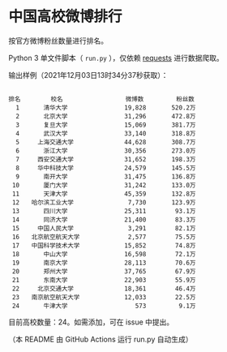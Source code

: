 
# 中国高校微博排行

按官方微博粉丝数量进行排名。

Python 3 单文件脚本（ `run.py` ），仅依赖 [requests](https://github.com/psf/requests) 进行数据爬取。

输出样例（2021年12月03日13时34分37秒获取）：

```

排名　　　　　校名　　　　　         微博数         粉丝数
  1　　　　清华大学　　　　         19,828       520.2万
  2　　　　北京大学　　　　         31,296       472.8万
  3　　　　复旦大学　　　　         15,069       381.7万
  4　　　　武汉大学　　　　         33,140       318.8万
  5　　　上海交通大学　　　         44,628       308.7万
  6　　　　浙江大学　　　　         30,356       273.0万
  7　　　西安交通大学　　　         31,652       198.3万
  8　　　华中科技大学　　　         24,579       145.5万
  9　　　　南开大学　　　　         31,475       136.8万
 10　　　　厦门大学　　　　         31,242       133.0万
 11　　　　天津大学　　　　         45,359       132.8万
 12　　哈尔滨工业大学　　　          7,730       123.9万
 13　　　　四川大学　　　　         25,311        93.1万
 14　　　　同济大学　　　　         21,400        83.3万
 15　　　中国人民大学　　　          3,291        82.1万
 16　　北京航空航天大学　　          2,577        75.5万
 17　　中国科学技术大学　　         15,852        74.8万
 18　　　　中山大学　　　　         16,598        72.1万
 19　　　　南京大学　　　　         28,113        70.6万
 20　　　　郑州大学　　　　         37,765        67.9万
 21　　　　东南大学　　　　         22,903        55.9万
 22　　　北京交通大学　　　         18,361        46.4万
 23　　南京航空航天大学　　         12,033        22.5万
 24　　　　牛津大学　　　　            573         9.1万

```

目前高校数量：24。如需添加，可在 issue 中提出。

（本 README 由 GitHub Actions 运行 run.py 自动生成）
